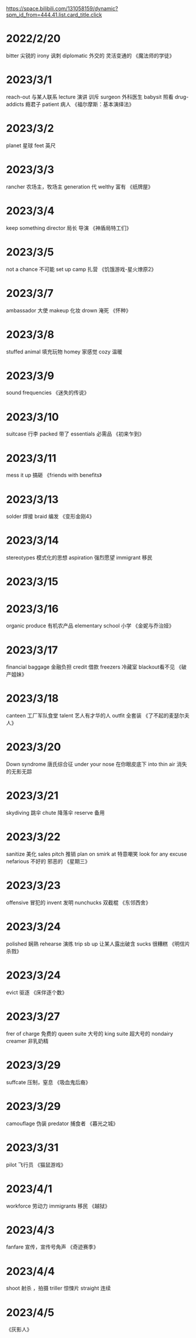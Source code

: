 https://space.bilibili.com/131058159/dynamic?spm_id_from=444.41.list.card_title.click

# 2022/2/20
bitter 尖锐的
irony 讽刺
diplomatic 外交的 灵活变通的
《魔法师的学徒》
# 2023/3/1
reach-out 与某人联系
lecture 演讲 训斥
surgeon 外科医生
babysit 照看
drug-addicts 瘾君子
patient 病人
《福尔摩斯：基本演绎法》
# 2023/3/2
planet 星球
feet 英尺
# 2023/3/3
rancher 农场主，牧场主
generation 代
welthy 富有
《纸牌屋》
# 2023/3/4
keep something 
director 局长 导演
《神盾局特工们》
# 2023/3/5
not a chance 不可能
set up camp 扎营
《饥饿游戏-星火燎原2》
# 2023/3/7
ambassador 大使
makeup 化妆
drown 淹死
《怀种》
# 2023/3/8
stuffed animal 填充玩物
homey 家感觉
cozy 温暖

# 2023/3/9
sound frequencies
《迷失的传说》
# 2023/3/10
suitcase 行李
packed 带了
essentials 必需品
《初来乍到》

# 2023/3/11

mess it up 搞砸
《friends with benefits》

# 2023/3/13
solder 焊接
braid 编发
《变形金刚4》

# 2023/3/14
stereotypes 模式化的思想
aspiration 强烈愿望
immigrant 移民

# 2023/3/15

# 2023/3/16
organic produce 有机农产品
elementary school 小学
《金妮与乔治娅》
# 2023/3/17
financial baggage  金融负担
credit 借款
freezers 冷藏室
blackout看不见
《破产姐妹》

# 2023/3/18
canteen 工厂军队食堂
talent 艺人有才华的人
outfit 全套装
《了不起的麦瑟尔夫人》

# 2023/3/20
Down syndrome 唐氏综合征
under your nose 在你眼皮底下
into thin air 消失的无影无踪
# 2023/3/21
skydiving 跳伞
chute 降落伞
reserve 备用
# 2023/3/22
sanitize 美化
sales pitch 推销
plan on 
smirk at 特意嘲笑
look for any excuse
nefarious 不好的 邪恶的
《星期三》

# 2023/3/23
offensive 冒犯的
invent 发明
nunchucks 双截棍
《东邻西舍》

# 2023/3/24
polished 娴熟
rehearse 演练
trip sb up 让某人露出破含
sucks 很糟糕
《明信片杀戮》
# 2023/3/24
evict 驱逐
《床伴逐个数》

# 2023/3/27
frer of charge 免费的
queen suite 大号的
king suite 超大号的
nondairy creamer 非乳奶精

# 2023/3/29
suffcate 压制，窒息
《吸血鬼后裔》

# 2023/3/29
camouflage 伪装
predator 捕食者
《暮光之城》

# 2023/3/31
pilot 飞行员
《猫鼠游戏》

# 2023/4/1
workforce 劳动力
immigrants 移民
《越狱》

# 2023/4/3
fanfare  宣传，宣传号角声
《奇迹赛季》

# 2023/4/4
shoot 射杀 ，拍摄
triller 惊悚片
straight 连续

# 2023/4/5
《灰影人》